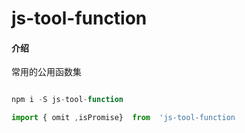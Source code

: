 # js-tool-function

#### 介绍

常用的公用函数集

```javascript

npm i -S js-tool-function

import { omit ,isPromise}  from  'js-tool-function
```

